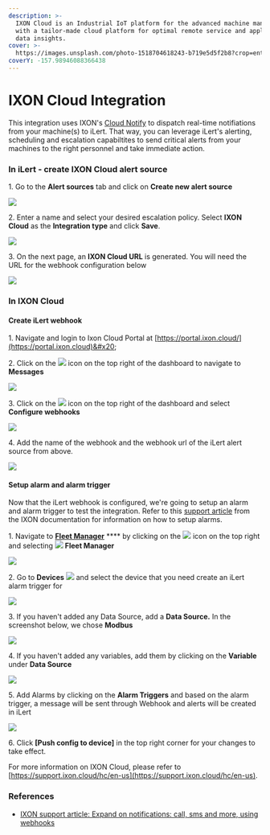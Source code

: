 ```yaml
---
description: >-
  IXON Cloud is an Industrial IoT platform for the advanced machine manufacturer
  with a tailor-made cloud platform for optimal remote service and applicable
  data insights.
cover: >-
  https://images.unsplash.com/photo-1518704618243-b719e5d5f2b8?crop=entropy&cs=srgb&fm=jpg&ixid=MnwxOTcwMjR8MHwxfHNlYXJjaHw0fHxpbmR1c3RyeSUyMDQuMHxlbnwwfHx8fDE2MzM5NjYyNTQ&ixlib=rb-1.2.1&q=85
coverY: -157.98946088366438
---
```


# IXON Cloud Integration

This integration uses IXON's [Cloud Notify](https://support.ixon.cloud/hc/en-us/articles/360016840620) to dispatch real-time notifiations from your machine(s) to iLert. That way, you can leverage iLert's alerting, scheduling and escalation capabiltites to send critical alerts from your machines to the right personnel and take immediate action.

### In iLert - create IXON Cloud alert source

1\. Go to the **Alert sources** tab and click on **Create new alert source**

![](<../.gitbook/assets/ilert-create-alert (5).png>)

2\. Enter a name and select your desired escalation policy. Select **IXON Cloud** as the **Integration type** and click **Save**.

![](../.gitbook/assets/ilert-ixoncloud.png)

3\. On the next page, an **IXON Cloud URL** is generated. You will need the URL for the webhook configuration below

![](../.gitbook/assets/ilert-ixoncloud-url.png)



### In IXON Cloud

#### Create iLert webhook

1\. Navigate and login to Ixon Cloud Portal at [https://portal.ixon.cloud/](https://portal.ixon.cloud)&#x20;

2\. Click on the ![](https://cdn.ixon.cloud/support/website/images/gui-icons/mail\_outline.svg) icon on the top right of the dashboard to navigate to **Messages**

![](../.gitbook/assets/ixon-message.png)

3\. Click on the ![](https://cdn.ixon.cloud/support/website/images/gui-icons/settings\_outline.svg) icon on the top right of the dashboard and select **Configure webhooks**

![](../.gitbook/assets/ixon-webhook.png)

4\. Add the name of the webhook and the webhook url of the iLert alert source from above.

![](../.gitbook/assets/ixon-newwebhook.png)

#### Setup alarm and alarm trigger

Now that the iLert webhook is configured, we're going to setup an alarm and alarm trigger to test the integration. Refer to this [support article](https://support.ixon.cloud/hc/en-us/articles/360016805380) from the IXON documentation for information on how to setup alarms.

1\. Navigate to [**Fleet Manager**](https://portal.ixon.cloud/fleet-manager) **** by clicking on the ![](https://cdn.ixon.cloud/support/website/images/gui-icons/apps\_rounded.svg)  icon on the top right  and selecting ![](https://cdn.ixon.cloud/support/website/images/gui-icons/gear\_outline.svg) **Fleet Manager**

![](../.gitbook/assets/ixon-tofleet.png)

2\. Go to  **Devices** ![](https://cdn.ixon.cloud/support/website/images/gui-icons/cloud\_connectors\_outline.svg) and select the device that you need create an iLert alarm trigger for

![](../.gitbook/assets/ixon-device.png)

3\. If you haven't added any Data Source, add a **Data Source.** In the screenshot below,  we chose **Modbus**

![](../.gitbook/assets/ixon-datasource.png)

4\. If you haven't added any variables, add them by clicking on the **Variable** under **Data Source**

![](../.gitbook/assets/ixon-variable.png)

5\. Add Alarms by clicking on the **Alarm Triggers** and based on the alarm trigger, a message will be sent through Webhook and alerts will be created in iLert

![](../.gitbook/assets/ixon-trigger.png)

6\. Click **\[Push config to device]** in the top right corner for your changes to take effect.

For more information on IXON Cloud, please refer to [https://support.ixon.cloud/hc/en-us](https://support.ixon.cloud/hc/en-us).

### References

* [IXON support article: Expand on notifications: call, sms and more, using webhooks](https://support.ixon.cloud/hc/en-us/articles/360018158379-Expand-on-notifications-call-sms-and-more-using-webhooks)&#x20;
